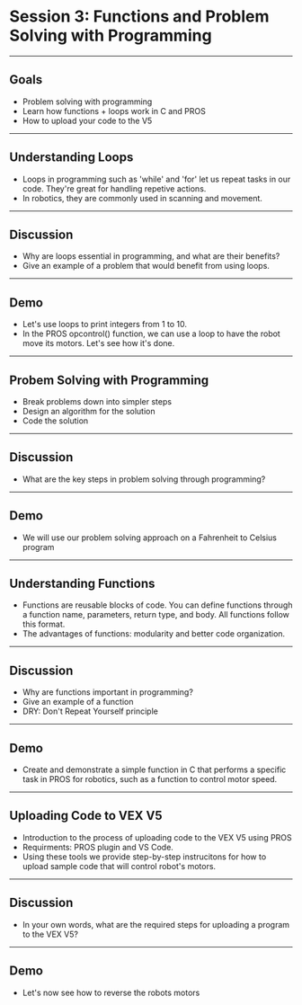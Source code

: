 # **Session 3: Functions and Problem Solving with Programming**

---

## Goals

* Problem solving with programming
* Learn how functions + loops work in C and PROS
* How to upload your code to the V5

---

## Understanding Loops

* Loops in programming such as 'while' and 'for' let us repeat tasks in our code. They're great for handling repetive actions.
* In robotics, they are commonly used in scanning and movement.

---

## Discussion

* Why are loops essential in programming, and what are their benefits?
* Give an example of a problem that would benefit from using loops.

---

## Demo

* Let's use loops to print integers from 1 to 10.
* In the PROS opcontrol() function, we can use a loop to have the robot move its motors. Let's see how it's done.

---

## Probem Solving with Programming

<!-- * We will introduce problem solving strategies in programming such as breaking down the problem into simpler steps, designing an algorithm, and coding the solution, and how functions can be effective for this. -->
* Break problems down into simpler steps
* Design an algorithm for the solution
* Code the solution

---

## Discussion

* What are the key steps in problem solving through programming?

---

## Demo

* We will use our problem solving approach on a Fahrenheit to Celsius program

---

## Understanding Functions

* Functions are reusable blocks of code. You can define functions through a function name, parameters, return type, and body. All functions follow this format.
* The advantages of functions: modularity and better code organization.

---

## Discussion

* Why are functions important in programming?
* Give an example of a function
* DRY: Don't Repeat Yourself principle

---

## Demo

* Create and demonstrate a simple function in C that performs a specific task in PROS for robotics, such as a function to control motor speed.

---

## Uploading Code to VEX V5

* Introduction to the process of uploading code to the VEX V5 using PROS
* Requirments: PROS plugin and VS Code.
* Using these tools we provide step-by-step instrucitons for how to upload sample code that will control robot's motors.

---

## Discussion

* In your own words, what are the required steps for uploading a program to the VEX V5?

---

## Demo

* Let's now see how to reverse the robots motors
